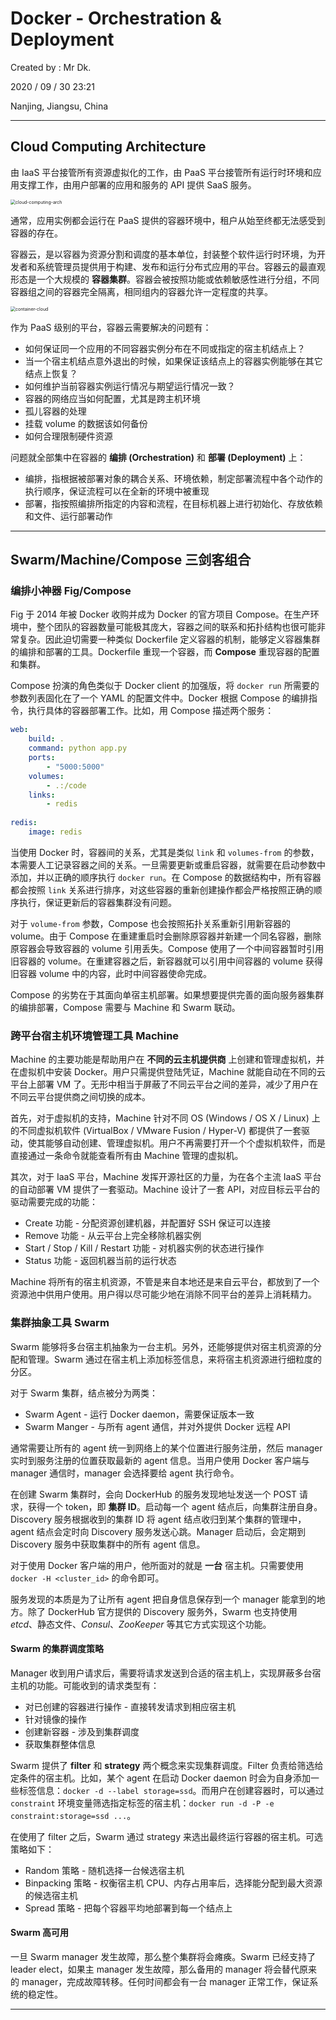 # Docker - Orchestration & Deployment

Created by : Mr Dk.

2020 / 09 / 30 23:21

Nanjing, Jiangsu, China

---

## Cloud Computing Architecture

由 IaaS 平台接管所有资源虚拟化的工作，由 PaaS 平台接管所有运行时环境和应用支撑工作，由用户部署的应用和服务的 API 提供 SaaS 服务。

<img src="../img/cloud-computing-arch.png" alt="cloud-computing-arch" style="zoom:50%;" />

通常，应用实例都会运行在 PaaS 提供的容器环境中，租户从始至终都无法感受到容器的存在。

容器云，是以容器为资源分割和调度的基本单位，封装整个软件运行时环境，为开发者和系统管理员提供用于构建、发布和运行分布式应用的平台。容器云的最直观形态是一个大规模的 **容器集群**。容器会被按照功能或依赖敏感性进行分组，不同容器组之间的容器完全隔离，相同组内的容器允许一定程度的共享。

<img src="../img/container-cloud.png" alt="container-cloud" style="zoom:50%;" />

作为 PaaS 级别的平台，容器云需要解决的问题有：

* 如何保证同一个应用的不同容器实例分布在不同或指定的宿主机结点上？
* 当一个宿主机结点意外退出的时候，如果保证该结点上的容器实例能够在其它结点上恢复？
* 如何维护当前容器实例运行情况与期望运行情况一致？
* 容器的网络应当如何配置，尤其是跨主机环境
* 孤儿容器的处理
* 挂载 volume 的数据该如何备份
* 如何合理限制硬件资源

问题就全部集中在容器的 **编排 (Orchestration)** 和 **部署 (Deployment)** 上：

* 编排，指根据被部署对象的耦合关系、环境依赖，制定部署流程中各个动作的执行顺序，保证流程可以在全新的环境中被重现
* 部署，指按照编排所指定的内容和流程，在目标机器上进行初始化、存放依赖和文件、运行部署动作

---

## Swarm/Machine/Compose 三剑客组合

### 编排小神器 Fig/Compose

Fig 于 2014 年被 Docker 收购并成为 Docker 的官方项目 Compose。在生产环境中，整个团队的容器数量可能极其庞大，容器之间的联系和拓扑结构也很可能非常复杂。因此迫切需要一种类似 Dockerfile 定义容器的机制，能够定义容器集群的编排和部署的工具。Dockerfile 重现一个容器，而 **Compose** 重现容器的配置和集群。

Compose 扮演的角色类似于 Docker client 的加强版，将 `docker run` 所需要的参数列表固化在了一个 YAML 的配置文件中。Docker 根据 Compose 的编排指令，执行具体的容器部署工作。比如，用 Compose 描述两个服务：

```yaml
web:
    build: .
    command: python app.py
    ports:
        - "5000:5000"
    volumes:
        - .:/code
    links:
        - redis
        
redis:
    image: redis
```

当使用 Docker 时，容器间的关系，尤其是类似 `link` 和 `volumes-from` 的参数，本需要人工记录容器之间的关系。一旦需要更新或重启容器，就需要在启动参数中添加，并以正确的顺序执行 `docker run`。在 Compose 的数据结构中，所有容器都会按照 `link` 关系进行排序，对这些容器的重新创建操作都会严格按照正确的顺序执行，保证更新后的容器集群没有问题。

对于 `volume-from` 参数，Compose 也会按照拓扑关系重新引用新容器的 volume。由于 Compose 在重建重启时会删除原容器并新建一个同名容器，删除原容器会导致容器的 volume 引用丢失。Compose 使用了一个中间容器暂时引用旧容器的 volume。在重建容器之后，新容器就可以引用中间容器的 volume 获得旧容器 volume 中的内容，此时中间容器使命完成。

Compose 的劣势在于其面向单宿主机部署。如果想要提供完善的面向服务器集群的编排部署，Compose 需要与 Machine 和 Swarm 联动。

### 跨平台宿主机环境管理工具 Machine

Machine 的主要功能是帮助用户在 **不同的云主机提供商** 上创建和管理虚拟机，并在虚拟机中安装 Docker。用户只需提供登陆凭证，Machine 就能自动在不同的云平台上部署 VM 了。无形中相当于屏蔽了不同云平台之间的差异，减少了用户在不同云平台提供商之间切换的成本。

首先，对于虚拟机的支持，Machine 针对不同 OS (Windows / OS X / Linux) 上的不同虚拟机软件 (VirtualBox / VMware Fusion / Hyper-V) 都提供了一套驱动，使其能够自动创建、管理虚拟机。用户不再需要打开一个个虚拟机软件，而是直接通过一条命令就能查看所有由 Machine 管理的虚拟机。

其次，对于 IaaS 平台，Machine 发挥开源社区的力量，为在各个主流 IaaS 平台的自动部署 VM 提供了一套驱动。Machine 设计了一套 API，对应目标云平台的驱动需要完成的功能：

* Create 功能 - 分配资源创建机器，并配置好 SSH 保证可以连接
* Remove 功能 - 从云平台上完全移除机器实例
* Start / Stop / Kill / Restart 功能 - 对机器实例的状态进行操作
* Status 功能 - 返回机器当前的运行状态

Machine 将所有的宿主机资源，不管是来自本地还是来自云平台，都放到了一个资源池中供用户使用。用户得以尽可能少地在消除不同平台的差异上消耗精力。

### 集群抽象工具 Swarm

Swarm 能够将多台宿主机抽象为一台主机。另外，还能够提供对宿主机资源的分配和管理。Swarm 通过在宿主机上添加标签信息，来将宿主机资源进行细粒度的分区。

对于 Swarm 集群，结点被分为两类：

* Swarm Agent - 运行 Docker daemon，需要保证版本一致
* Swarm Manger - 与所有 agent 通信，并对外提供 Docker 远程 API

通常需要让所有的 agent 统一到网络上的某个位置进行服务注册，然后 manager 实时到服务注册的位置获取最新的 agent 信息。当用户使用 Docker 客户端与 manager 通信时，manager 会选择要给 agent 执行命令。

在创建 Swarm 集群时，会向 DockerHub 的服务发现地址发送一个 POST 请求，获得一个 token，即 **集群 ID**。启动每一个 agent 结点后，向集群注册自身。Discovery 服务根据收到的集群 ID 将 agent 结点收归到某个集群的管理中，agent 结点会定时向 Discovery 服务发送心跳。Manager 启动后，会定期到 Discovery 服务中获取集群中的所有 agent 信息。

对于使用 Docker 客户端的用户，他所面对的就是 **一台** 宿主机。只需要使用 `docker -H <cluster_id>` 的命令即可。

服务发现的本质是为了让所有 agent 把自身信息保存到一个 manager 能拿到的地方。除了 DockerHub 官方提供的 Discovery 服务外，Swarm 也支持使用 *etcd*、静态文件、*Consul*、*ZooKeeper* 等其它方式实现这个功能。

#### Swarm 的集群调度策略

Manager 收到用户请求后，需要将请求发送到合适的宿主机上，实现屏蔽多台宿主机的功能。可能收到的请求类型有：

* 对已创建的容器进行操作 - 直接转发请求到相应宿主机
* 针对镜像的操作
* 创建新容器 - 涉及到集群调度
* 获取集群整体信息

Swarm 提供了 **filter** 和 **strategy** 两个概念来实现集群调度。Filter 负责给筛选给定条件的宿主机。比如，某个 agent 在启动 Docker daemon 时会为自身添加一些标签信息：`docker -d --label storage=ssd`。而用户在创建容器时，可以通过 `constraint` 环境变量筛选指定标签的宿主机：`docker run -d -P -e constraint:storage=ssd ...`。

在使用了 filter 之后，Swarm 通过 strategy 来选出最终运行容器的宿主机。可选策略如下：

* Random 策略 - 随机选择一台候选宿主机
* Binpacking 策略 - 权衡宿主机 CPU、内存占用率后，选择能分配到最大资源的候选宿主机
* Spread 策略 - 把每个容器平均地部署到每一个结点上

#### Swarm 高可用

一旦 Swarm manager 发生故障，那么整个集群将会瘫痪。Swarm 已经支持了 leader elect，如果主 manager 发生故障，那么备用的 manager 将会替代原来的 manager，完成故障转移。任何时间都会有一台 manager 正常工作，保证系统的稳定性。

---


